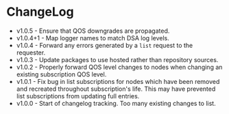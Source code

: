 # ChangeLog

* v1.0.5 - Ensure that QOS downgrades are propagated.
* v1.0.4+1 - Map logger names to match DSA log levels.
* v1.0.4 - Forward any errors generated by a `list` request to the requester.
* v1.0.3 - Update packages to use hosted rather than repository sources.
* v1.0.2 - Properly forward QOS level changes to nodes when changing an existing subscription QOS level.
* v1.0.1 - Fix bug in list subscriptions for nodes which have been removed and recreated throughout subscription's life.
           This may have prevented list subscriptions from updating full entries. 
* v1.0.0 - Start of changelog tracking. Too many existing changes to list.